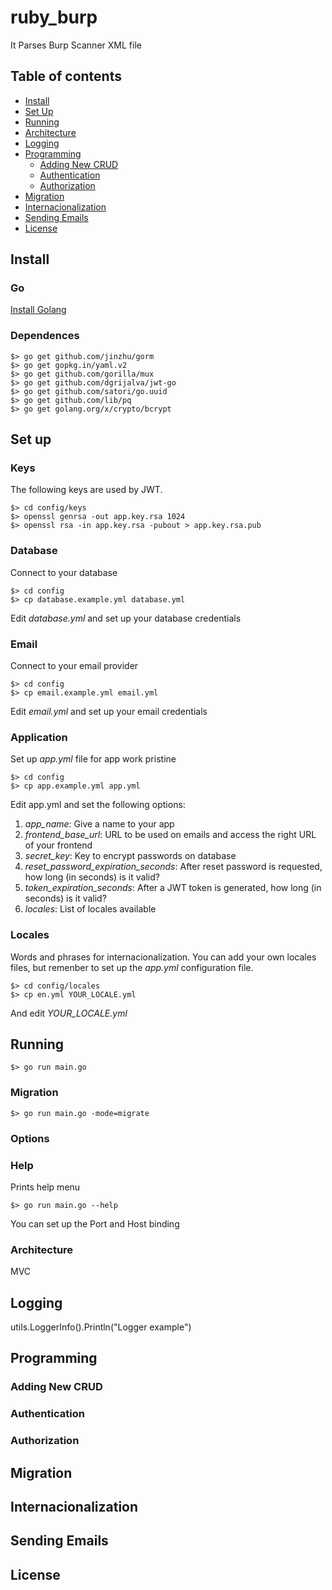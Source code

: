 # ruby_burp
It Parses Burp Scanner XML file

## Table of contents

-  [Install](#install)
-  [Set Up](#set-up)
-  [Running](#set-up)
-  [Architecture](#architecture)
-  [Logging](#logging)
-  [Programming](#programming)
	- [Adding New CRUD](#adding-new-crud)
	- [Authentication](#authentication)
	- [Authorization](#authorization)
-  [Migration](#migration)
-  [Internacionalization](#internacionalization)
-  [Sending Emails](#sending-emails)
-  [License](#license)

## Install

### Go

[Install Golang](https://golang.org/doc/install)

### Dependences

```
$> go get github.com/jinzhu/gorm
$> go get gopkg.in/yaml.v2
$> go get github.com/gorilla/mux
$> go get github.com/dgrijalva/jwt-go
$> go get github.com/satori/go.uuid
$> go get github.com/lib/pq
$> go get golang.org/x/crypto/bcrypt
```


## Set up


### Keys

The following keys are used by JWT.

```
$> cd config/keys
$> openssl genrsa -out app.key.rsa 1024
$> openssl rsa -in app.key.rsa -pubout > app.key.rsa.pub
```

### Database

Connect to your database

```
$> cd config
$> cp database.example.yml database.yml
```

Edit _database.yml_ and set up your database credentials

### Email

Connect to your email provider

```
$> cd config
$> cp email.example.yml email.yml
```

Edit _email.yml_ and set up your email credentials

### Application

Set up _app.yml_ file for app work pristine

```
$> cd config
$> cp app.example.yml app.yml
```

Edit app.yml and set the following options:

1. _app_name_: Give a name to your app
2. _frontend_base_url_: URL to be used on emails and access the right URL of your frontend
3. _secret_key_: Key to encrypt passwords on database
4. _reset_password_expiration_seconds_: After reset password is requested, how long (in seconds) is it valid?
5. _token_expiration_seconds_: After a JWT token is generated, how long (in seconds) is it valid?
6. _locales_: List of locales available

### Locales

Words and phrases for internacionalization. You can add your own locales files, but remenber to set up the _app.yml_ configuration file.

```
$> cd config/locales
$> cp en.yml YOUR_LOCALE.yml
```

And edit _YOUR_LOCALE.yml_


## Running


```
$> go run main.go
```

### Migration

```
$> go run main.go -mode=migrate
```

### Options

### Help

Prints help menu

```
$> go run main.go --help
```

You can set up the Port and Host binding


### Architecture

MVC

## Logging

utils.LoggerInfo().Println("Logger example")


## Programming


### Adding New CRUD

### Authentication

### Authorization

## Migration


## Internacionalization


## Sending Emails


## License

